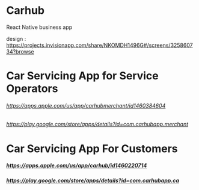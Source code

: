 # Carhub
React Native business app

design : https://projects.invisionapp.com/share/NKOMDH1496G#/screens/325860734?browse

# Car Servicing App for Service Operators

###### https://apps.apple.com/us/app/carhubmerchant/id1460384604
###### https://play.google.com/store/apps/details?id=com.carhubapp.merchant


# Car Servicing App For Customers

##### https://apps.apple.com/us/app/carhub/id1460220714
##### https://play.google.com/store/apps/details?id=com.carhubapp.ca


